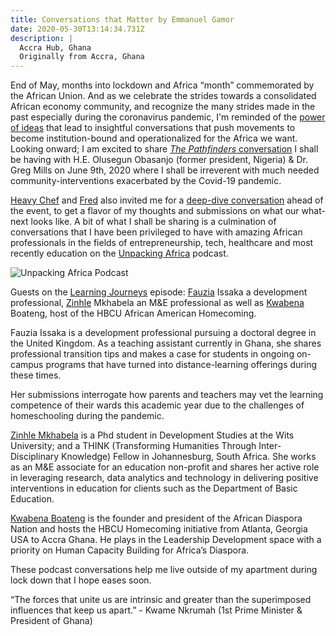 ```yaml
---
title: Conversations that Matter by Emmanuel Gamor
date: 2020-05-30T13:14:34.731Z
description: |
  Accra Hub, Ghana
  Originally from Accra, Ghana
---
```

End of May, months into lockdown and Africa “month” commemorated by the African Union. And as we celebrate the strides towards a consolidated African economy community, and recognize the many strides made in the past especially during the coronavirus pandemic, I'm reminded of the [power of ideas](https://www.4irafrica.co/) that lead to insightful conversations that push movements to become institution-bound and operationalized for the Africa we want. Looking onward; I am excited to share [*The Pathfinders* conversation](https://www.eagamor.com/event/heavychef-the-pathfinders-live/) I shall be having with H.E. Olusegun Obasanjo (former president, Nigeria) & Dr. Greg Mills on June 9th, 2020 where I shall be irreverent with much needed community-interventions exacerbated by the Covid-19 pandemic. ​

[Heavy Chef](https://www.heavychef.com/) and [Fred](https://www.linkedin.com/in/fredroed/) also invited me for a [deep-dive conversation](https://www.heavychef.com/articles/2020/5/21/african-culture-is-key-to-unlocking-innovation-podcast-host-emmanuel-gamor) ahead of the event, to get a flavor of my thoughts and submissions on what our what-next looks like. A bit of what I shall be sharing is a culmination of conversations that I have been privileged to have with amazing African professionals in the fields of entrepreneurship, tech, healthcare and most recently education on the [Unpacking Africa](https://www.4irafrica.co/) podcast. 

![Unpacking Africa Podcast](img/screen-shot-2020-06-02-at-9.22.10-am.png)

Guests on the [Learning Journeys](https://anchor.fm/4irafrica/episodes/Learning-Journeys-edutes) episode: [Fauzia](https://anchor.fm/4irafrica/episodes/Learning-Journeys---Studying-Abroad-eduvk9/a-a262fpv) Issaka a development professional, [Zinhle](https://anchor.fm/4irafrica/episodes/Learning-Journeys---Validating-the-African-Experience-eduvog/a-a262gkf) Mkhabela an M&E professional as well as [Kwabena](https://anchor.fm/4irafrica/episodes/Learning-Journeys---Africas-Diaspora-eduvct/a-a262es4) Boateng, host of the HBCU African American Homecoming.

Fauzia Issaka is a development professional pursuing a doctoral degree in the United Kingdom. As a teaching assistant currently in Ghana, she shares professional transition tips and makes a case for students in ongoing on-campus programs that have turned into distance-learning offerings during these times.

Her submissions interrogate how parents and teachers may vet the learning competence of their wards this academic year due to the challenges of homeschooling during the pandemic.

[Zinhle Mkhabela](https://www.facebook.com/zinx.da.minx?__tn__=%2CdK-R-R&eid=ARAKoSC9hAJPJMS4WeHlbADamFBJKuK0DY1TOks21Ab5O9xAz6Qxt_JRXzHO50AcS0LrkId09gBZ1TIN&fref=mentions) is a Phd student in Development Studies at the Wits University; and a THINK (Transforming Humanities Through Inter-Disciplinary Knowledge) Fellow in Johannesburg, South Africa. She works as an M&E associate for an education non-profit and shares her active role in leveraging research, data analytics and technology in delivering positive interventions in education for clients such as the Department of Basic Education.

[Kwabena Boateng](https://www.facebook.com/kwabena.boateng.319?__tn__=%2CdK-R-R&eid=ARBgMHkLG5L4PYbpBkYfA1gFCuE7bpyg0PED9wUITyjJfGcRObvTNFWXWHo7P_qNI7y2YAEEX14wMqi3&fref=mentions) is the founder and president of the African Diaspora Nation and hosts the HBCU Homecoming initiative from Atlanta, Georgia USA to Accra Ghana. He plays in the Leadership Development space with a priority on Human Capacity Building for Africa’s Diaspora.

These podcast conversations help me live outside of my apartment during lock down that I hope eases soon.

“The forces that unite us are intrinsic and greater than the superimposed influences that keep us apart.” - Kwame Nkrumah (1st Prime Minister & President of Ghana)